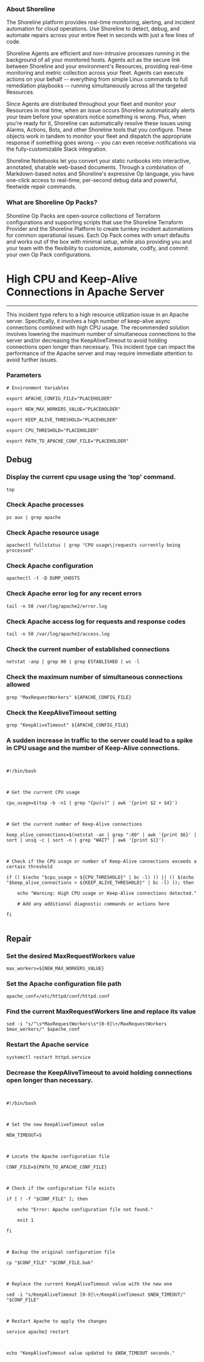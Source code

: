 
### About Shoreline
The Shoreline platform provides real-time monitoring, alerting, and incident automation for cloud operations. Use Shoreline to detect, debug, and automate repairs across your entire fleet in seconds with just a few lines of code.

Shoreline Agents are efficient and non-intrusive processes running in the background of all your monitored hosts. Agents act as the secure link between Shoreline and your environment's Resources, providing real-time monitoring and metric collection across your fleet. Agents can execute actions on your behalf -- everything from simple Linux commands to full remediation playbooks -- running simultaneously across all the targeted Resources.

Since Agents are distributed throughout your fleet and monitor your Resources in real time, when an issue occurs Shoreline automatically alerts your team before your operators notice something is wrong. Plus, when you're ready for it, Shoreline can automatically resolve these issues using Alarms, Actions, Bots, and other Shoreline tools that you configure. These objects work in tandem to monitor your fleet and dispatch the appropriate response if something goes wrong -- you can even receive notifications via the fully-customizable Slack integration.

Shoreline Notebooks let you convert your static runbooks into interactive, annotated, sharable web-based documents. Through a combination of Markdown-based notes and Shoreline's expressive Op language, you have one-click access to real-time, per-second debug data and powerful, fleetwide repair commands.

### What are Shoreline Op Packs?
Shoreline Op Packs are open-source collections of Terraform configurations and supporting scripts that use the Shoreline Terraform Provider and the Shoreline Platform to create turnkey incident automations for common operational issues. Each Op Pack comes with smart defaults and works out of the box with minimal setup, while also providing you and your team with the flexibility to customize, automate, codify, and commit your own Op Pack configurations.

# High CPU and Keep-Alive Connections in Apache Server
---

This incident type refers to a high resource utilization issue in an Apache server. Specifically, it involves a high number of keep-alive async connections combined with high CPU usage. The recommended solution involves lowering the maximum number of simultaneous connections to the server and/or decreasing the KeepAliveTimeout to avoid holding connections open longer than necessary. This incident type can impact the performance of the Apache server and may require immediate attention to avoid further issues.

### Parameters
```shell
# Environment Variables

export APACHE_CONFIG_FILE="PLACEHOLDER"

export NEW_MAX_WORKERS_VALUE="PLACEHOLDER"

export KEEP_ALIVE_THRESHOLD="PLACEHOLDER"

export CPU_THRESHOLD="PLACEHOLDER"

export PATH_TO_APACHE_CONF_FILE="PLACEHOLDER"
```

## Debug

### Display the current cpu usage using the 'top' command.
```shell
top
```

### Check Apache processes
```shell
ps aux | grep apache
```

### Check Apache resource usage
```shell
apachectl fullstatus | grep "CPU usage\|requests currently being processed"
```

### Check Apache configuration
```shell
apachectl -t -D DUMP_VHOSTS
```

### Check Apache error log for any recent errors
```shell
tail -n 50 /var/log/apache2/error.log
```

### Check Apache access log for requests and response codes
```shell
tail -n 50 /var/log/apache2/access.log
```

### Check the current number of established connections
```shell
netstat -anp | grep 80 | grep ESTABLISHED | wc -l
```

### Check the maximum number of simultaneous connections allowed
```shell
grep "MaxRequestWorkers" ${APACHE_CONFIG_FILE}
```

### Check the KeepAliveTimeout setting
```shell
grep "KeepAliveTimeout" ${APACHE_CONFIG_FILE}
```

### A sudden increase in traffic to the server could lead to a spike in CPU usage and the number of Keep-Alive connections.
```shell


#!/bin/bash



# Get the current CPU usage

cpu_usage=$(top -b -n1 | grep "Cpu(s)" | awk '{print $2 + $4}')



# Get the current number of Keep-Alive connections

keep_alive_connections=$(netstat -an | grep ":80" | awk '{print $6}' | sort | uniq -c | sort -n | grep "WAIT" | awk '{print $1}')



# Check if the CPU usage or number of Keep-Alive connections exceeds a certain threshold

if (( $(echo "$cpu_usage > ${CPU_THRESHOLD}" | bc -l) )) || (( $(echo "$keep_alive_connections > ${KEEP_ALIVE_THRESHOLD}" | bc -l) )); then

    echo "Warning: High CPU usage or Keep-Alive connections detected."

    # Add any additional diagnostic commands or actions here

fi


```

## Repair

### Set the desired MaxRequestWorkers value
```shell
max_workers=${NEW_MAX_WORKERS_VALUE}
```

### Set the Apache configuration file path
```shell
apache_conf=/etc/httpd/conf/httpd.conf
```

### Find the current MaxRequestWorkers line and replace its value
```shell
sed -i "s/^\s*MaxRequestWorkers\s*[0-9]\+/MaxRequestWorkers $max_workers/" $apache_conf
```

### Restart the Apache service
```shell
systemctl restart httpd.service
```

### Decrease the KeepAliveTimeout to avoid holding connections open longer than necessary.
```shell


#!/bin/bash



# Set the new KeepAliveTimeout value

NEW_TIMEOUT=5



# Locate the Apache configuration file

CONF_FILE=${PATH_TO_APACHE_CONF_FILE}



# Check if the configuration file exists

if [ ! -f "$CONF_FILE" ]; then

    echo "Error: Apache configuration file not found."

    exit 1

fi



# Backup the original configuration file

cp "$CONF_FILE" "$CONF_FILE.bak"



# Replace the current KeepAliveTimeout value with the new one

sed -i "s/KeepAliveTimeout [0-9]\+/KeepAliveTimeout $NEW_TIMEOUT/" "$CONF_FILE"



# Restart Apache to apply the changes

service apache2 restart



echo "KeepAliveTimeout value updated to $NEW_TIMEOUT seconds."


```